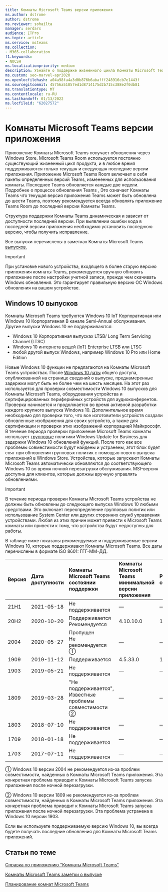 ```yaml
---
title: Комнаты Microsoft Teams версии приложения
ms.author: dstrome
author: dstrome
ms.reviewer: sohailta
manager: serdars
audience: ITPro
ms.topic: article
ms.service: msteams
ms.collection:
- M365-collaboration
f1.keywords:
- NOCSH
ms.localizationpriority: medium
description: Узнайте о поддержке жизненного цикла Комнаты Microsoft Teams, включая динамическую структуру поддержки и ее этапы.
ms.custom: seo-marvel-apr2020
ms.openlocfilehash: a04a98fa4a3d0b876b6abafff248916cb7e1443f
ms.sourcegitcommit: 45756a51857ed1d8714175d2b715c388e2f0db81
ms.translationtype: MT
ms.contentlocale: ru-RU
ms.lasthandoff: 01/13/2022
ms.locfileid: "62027572"
---
```

# <a name="microsoft-teams-rooms-app-version-support"></a>Комнаты Microsoft Teams версии приложения
 
Приложение Комнаты Microsoft Teams получает обновления через Windows Store. Microsoft Teams Room используется постоянно существующий жизненный цикл продукта, и в любое время поддерживаются только текущая и следующая последние версии приложения. Приложение Microsoft Teams Room включает в себя пакеты определенных версий Teams, измененных для использования комнаты. Последнее Teams обновляется каждые две недели. Подробнее о процессе обновления Teams [.](../teams-client-update.md) Это означает Комнаты Teams что текущая версия приложения Teams может быть обновлена до шести Teams, поэтому рекомендуется всегда обновлять приложение Teams Room до последней версии Комнаты Teams. 

Структура поддержки Комнаты Teams динамическая и зависит от доступности последней версии. При выявлении ошибки кода в последней версии приложения необходимо установить последнюю версию, чтобы получить исправление.

Все выпуски перечислены в заметках Комнаты Microsoft Teams [выпусков.](rooms-release-note.md)

> [!IMPORTANT]
> При установке нового устройства, входящего в более старую версию приложения комнаты Teams, рекомендуется вручную обновить приложение после настройки учетной записи, прежде чем скачивать Windows обновления. [](manual-update.md) Это гарантирует правильную версию ОС Windows обновления на вашем устройстве.  

## <a name="windows-10-release-support"></a>Windows 10 выпусков

Комнаты Microsoft Teams требуются Windows 10 IoT Корпоративная или Windows 10 Корпоративная В канале Semi-Annual обслуживания. Другие выпуски Windows 10 не поддерживаются:

- Windows 10 Корпоративная выпусках LTSB/ Long Term Servicing Channel (LTSC)
- Windows 10 интернета вещей (IoT) Enterprise LTSB или LTSC
- любой другой выпуск Windows, например Windows 10 Pro или Home Edition

Новые Windows 10 функции не предлагаются на Комнаты Microsoft Teams устройствах. После [Windows 10 даты](/windows/release-information/) общего доступа, опубликованной на странице сведений о выпуске, преднамеренные задержки могут быть не более чем на шесть месяцев. На этот раз используется для проверки совместимости Windows 10 выпусков для Комнаты Microsoft Teams, оборудования устройства и сертифицированных периферийных устройств для аудиоконферентов. Проверка начинается и продолжается во время активной разработки каждого крупного выпуска Windows 10. Дополнительное время необходимо для проверки того, что все изготовители устройств создали обновленные изображения для своих устройств, а также для сертификации и проверки этих изображений корпорацией Майкрософт. В течение периода проверки приложение Microsoft Teams комнаты использует [групповые](/windows/deployment/update/waas-manage-updates-wufb) политики Windows Update for Business для задержки Windows 10 обновлений функций. После того как все проблемы совместимости будут найдены и устранены, этот блок будет снят при обновлении групповых политик с помощью нового выпуска приложений в Windows Store. Устройства, которые запускают Комнаты Microsoft Teams автоматически обновляются до соответствующего Windows 10 во время ночной перезагрузки обслуживания. MSI-версия доступна для клиентов, которые должны вручную управлять обновлениями.  

> [!IMPORTANT]
> В течение периода проверки Комнаты Microsoft Teams устройства  не должны быть обновлены до следующего выпуска Windows 10 любыми средствами. Это включает переопределение групповых политик или использование System Center или других сторонних служб управления устройствами. Любая из этих причин может привести к Microsoft Teams комнаты или привести к тому, что устройства будут недоступны для работы.  

В таблице ниже показаны рекомендуемые и поддерживаемые версии Windows 10, которые поддерживают Комнаты Microsoft Teams. Все даты перечислены в формате ISO 8601: ГГГ-ММ-ДД.

|Версия  |Дата доступности   |Комнаты Microsoft Teams состоянии поддержки   |Комнаты Microsoft Teams минимальной версии приложения | Рекомендуемая сборка ОС  |
|:---  |:---       |:---                                  |:---     |:---     |
| 21H1 |2021-05-18 |Не поддерживается                         |&#x2014; |&#x2014; |
| 20H2 |2020-10-20 |Поддерживается <br/>Рекомендуется|4.10.10.0 |19042.631 |
| 2004 |2020-05-27 |Пропущен <br/> Не рекомендуется &#x2780;|&#x2014; |&#x2014; |
| 1909 |2019-11-12 |Поддерживается |4.5.33.0 |18363.418  |
| 1903 |2019-05-21 |Не поддерживается  |&#x2014; |&#x2014; |
| 1809 |2019-03-28 |"Не поддерживается", <br/>Известные проблемы совместимости &#x2781;|&#x2014; |&#x2014; |
| 1803 |2018-07-10 |Не поддерживается                             |&#x2014;  |&#x2014; |
| 1709 |2018-01-18 |Не поддерживается                         |&#x2014; |&#x2014; |
| 1703 |2017-07-11 |Не поддерживается                         |&#x2014; |&#x2014; |

&#x2780; Windows 10 версии 2004 не рекомендуется из-за проблем совместимости, найденных в Комнаты Microsoft Teams приложения. Эта конкретная проблема приводит к Комнаты Microsoft Teams запуска приложения после ночной перезагрузки. 

&#x2781; Windows 10 версии 1809 не рекомендуется из-за проблем совместимости, найденных в Комнаты Microsoft Teams приложения. Эта конкретная проблема приводит к Комнаты Microsoft Teams запуска приложения после ночной перезагрузки. Эта проблема устранена в Windows 10 версии 1903.  

Если вы используете поддерживаемую версию Windows 10, вы всегда будете получать последние обновления для Комнаты Microsoft Teams приложений.  


## <a name="related-topics"></a>Статьи по теме

[Справка по приложению "Комнаты Microsoft Teams"](https://support.office.com/article/Skype-Room-Systems-version-2-help-e667f40e-5aab-40c1-bd68-611fe0002ba2)

[Комнаты Microsoft Teams заметки о выпуске](rooms-release-note.md)

[Планирование комнат Microsoft Teams](rooms-plan.md)
